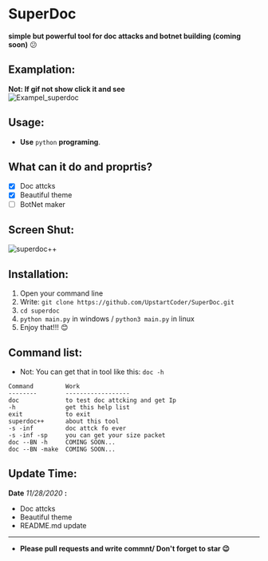 # SuperDoc
**simple but powerful tool for doc attacks and botnet building (coming soon)** :confused:

## Examplation:
**Not: If gif not show click it and see**
<br>
![Exampel_superdoc](https://s17.picofile.com/file/8418893192/ezgif_com_gif_maker.gif)

## Usage:
- **Use** `python` **programing**.

## What can it do and proprtis?
- [x] Doc attcks
- [x] Beautiful theme
- [ ] BotNet maker

## Screen Shut:

<img title="superdoc++" src="https://s17.picofile.com/file/8417216718/imagetow.PNG"></img>

## Installation:
1. Open your command line
2. Write: `git clone https://github.com/UpstartCoder/SuperDoc.git`
3. `cd superdoc`
4. `python main.py` in windows / `python3 main.py` in linux
5. Enjoy that!!! :blush:

## Command list:
- Not: You can get that in tool like this: `doc -h`
```
Command         Work
--------        ------------------
doc             to test doc attcking and get Ip
-h              get this help list
exit            to exit
superdoc++      about this tool
-s -inf         doc attck fo ever
-s -inf -sp     you can get your size packet
doc --BN -h     COMING SOON...
doc --BN -make  COMING SOON...
```

## Update Time:
**Date** *11/28/2020* **:**
- Doc attcks
- Beautiful theme
- README.md update
<hr>

- **Please pull requests and write commnt/ Don't forget to star :wink:**
